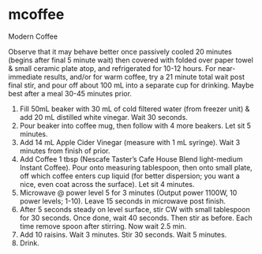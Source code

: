 # mcoffee
Modern Coffee

Observe that it may behave better once passively cooled 20 minutes (begins after final 5 minute wait) then covered with folded over paper towel & small ceramic plate atop, and refrigerated for 10-12 hours. For near-immediate results, and/or for warm coffee, try a 21 minute total wait post final stir, and pour off about 100 mL into a separate cup for drinking. Maybe best after a meal 30-45 minutes prior. 

1. Fill 50mL beaker with 30 mL of cold filtered water (from freezer unit) & add 20 mL distilled white vinegar. Wait 30 seconds.
2. Pour beaker into coffee mug, then follow with 4 more beakers. Let sit 5 minutes.
3. Add 14 mL Apple Cider Vinegar (measure with 1 mL syringe). Wait 3 minutes from finish of prior.
4. Add Coffee 1 tbsp (Nescafe Taster’s Cafe House Blend light-medium Instant Coffee). Pour onto measuring tablespoon, then onto small plate, off which coffee enters cup liquid (for better dispersion; you want a nice, even coat across the surface). Let sit 4 minutes.
5. Microwave @ power level 5 for 3 minutes (Output power 1100W, 10 power levels; 1-10). Leave 15 seconds in microwave post finish.
6. After 5 seconds steady on level surface, stir CW with small tablespoon for 30 seconds. Once done, wait 40 seconds. Then stir as before. Each time remove spoon after stirring. Now wait 2.5 min.
7. Add 10 raisins. Wait 3 minutes. Stir 30 seconds. Wait 5 minutes.
8. Drink.
